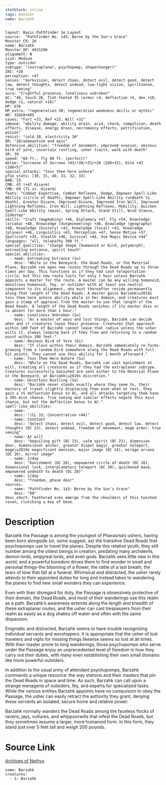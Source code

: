 ```yaml
---
statblock: inline
tags: monster
name: Barzahk
---
```

```statblock
layout: Basic Pathfinder 1e Layout
source:  "Pathfinder No. 143: Borne by the Sun's Grace"
Monster_CR: 28
name: Barzahk
Monster_XP: 4915200
alignment: N
size: Medium
type: outsider
subtype: "(extraplanar, psychopomp, shapechanger)"
INI: +20
perception: +47
senses: "darkvision, detect chaos, detect evil, detect good, detect law, detect thoughts, detect undead, low-light vision, spiritsense, true seeing"
aura: "frightful presence, loneliness unbroken"
AC: "46, touch 26, flat-footed 35 (armor +4, deflection +5, dex +10, dodge +1, natural +16)"
HP: 676
HP_extra: "regeneration 30; regeneration weakness deific or mythic"
HD: 33d10+495
saves: "Fort +33, Ref +23, Will +31"
immune: "ability damage, ability drain, acid, charm, compulsion, death effects, disease, energy drain, necromancy effects, petrification, poison"
resist: "cold 30, electricity 30"
DR: "20/adamantine and epic"
defensive_abilities: "freedom of movement, improved evasion, ominous bird of yore, uncertain rustling, usher traits, walk with death"
SR: 39
speed: "60 ft., fly 60 ft. (perfect)"
melee: "Surcease of Sorrows +43/+38/+33/+28 (2d6+15), bite +43 (2d6+5)"
special_attacks: "toss thee here ashore"
pf1e_stats: [30, 31, 40, 31, 32, 33]
BAB: 33
CMB: 43 (+47 disarm)
CMD: 69 (71 vs. disarm)
feats: "Combat Expertise, Combat Reflexes, Dodge, Empower Spell-Like Ability (circle of death), Empower Spell-Like Ability (undeath to death), Greater Disarm, Improved Disarm, Improved Iron Will, Improved Lightning Reflexes, Iron Will, Lightning Reflexes, Mobility, Quicken Spell-Like Ability (maze), Spring Attack, Stand Still, Wind Stance, Sidestep"
skills: "Craft (mapmaking) +46, Diplomacy +47, Fly +54, Knowledge (arcana) +46, Knowledge (dungeoneering) +46, Knowledge (geography) +46, Knowledge (history) +43, Knowledge (local) +43, Knowledge (planes) +46, Linguistics +43, Perception +47, Sense Motive +57, Spellcraft +43, Stealth +46, Survival +44, Use Magic Device +44"
languages: "all, telepathy 300 ft."
special_qualities: "change shape (humanoid or bird, polymorph), entreating entrance, spirit touch"
special_abilities:
  - name: Entreating Entrance (Su)
    desc: "While in the Boneyard, the Dead Roads, or the Material Plane, Barzahk can open new routes through the Dead Roads up to three times per day. This functions as if they had cast teleportation circle, but this new route lasts for only 1 hour unless Barzahk appoints a master for the route. A master can be any willing humanoid, monstrous humanoid, fey, or outsider with at least one neutral component to its alignment, who must thereafter reside permanently along that length of the Dead Roads. A master gains Barzahk\u2019s toss thee here ashore ability while in her domain, and creatures must gain a stamp of approval from the master to use that length of the Dead Roads. A length of the Dead Roads vanishes if its master dies or is absent for more than 1 hour."
  - name: Loneliness Unbroken (Su)
    desc: "As a master of ways and lost things, Barzahk can decide when and if creatures leave their presence. Creatures that approach within 100 feet of Barzahk cannot leave that radius unless the usher wills it, always looping back if they flee and returning to a random point within 100 feet."
  - name: Ominous Bird of Yore (Ex)
    desc: "If slain within their domain, Barzahk immediately re-forms-growing from a random bird somewhere along the Dead Roads-with full hit points. They cannot use this ability for 1 month afterward."
  - name: Toss Thee Here Ashore (Su)
    desc: "While on the Dead Roads, Barzahk can cast banishment at will, treating all creatures as if they had the extraplanar subtype. Creatures successfully banished are sent either to the Material Plane or the Boneyard, at Barzahk\u2019s discretion."
  - name: Uncertain Rustling (Su)
    desc: "Barzahk never stands exactly where they seem to, their mastery of travel slightly displacing them even when at rest. They gain a +5 deflection bonus to AC, and all attacks targeting them have a 20% miss chance. True seeing and similar effects negate this miss chance, but not the deflection bonus to AC."
spell-like_abilities:
  - name:
    desc: "(CL 33; Concentration +44)"
  - name: Constant
    desc: "detect chaos, detect evil, detect good, detect law, detect thoughts (DC 23), detect undead, freedom of movement, mage armor, true seeing"
  - name: At will
    desc: "beguiling gift (DC 23), calm spirit (DC 23), dimension door, dimensional anchor, greater dispel magic, greater teleport, mage\u2019s magnificent mansion, major image (DC 24), mirage arcana (DC 26), mirror image"
  - name: 3/day
    desc: "banishment (DC 28), empowered circle of death (DC 28), dimensional lock, interplanetary teleport (DC 30), quickened maze, empowered undeath to death (DC 28)"
  - name: 1/day
    desc: "freedom, phase door"
sources:
  - name: "Pathfinder No. 143: Borne by the Sun's Grace"
    desc: "90"
desc_short: Feathered arms emerge from the shoulders of this hunched raven, clutching a key of bone.
```
# Description
Barzahk the Passage is among the youngest of Pharasma’s ushers, having been born alongside (or, some suggest, as) the transitive Dead Roads that psychopomps use to travel the planes. Despite this relative youth, they still number among the oldest beings in creation, predating many archdevils, demon lords, empyreal lords, and even gods. Barzahk sees little new in this world, and a powerful boredom drives them to find wonder in small and personal things-the blooming of a flower, the rattle of a last breath, the tears of love that fall at a funeral. Whimsical and distracted, the usher rarely attends to their appointed duties for long and instead takes to wandering the planes to find new small wonders they can experience.

 Even with their disregard for duty, the Passage is obsessively protective of their domain, the Dead Roads, and most of their wanderings use this realm as a path. Barzahk’s awareness extends along the length and breadth of these extraplanar routes, and the usher can cast trespassers from their realm as easily as a dog shakes off water-and often with the same dispassion.

 Enigmatic and distracted, Barzahk seems to have trouble recognizing individual servants and worshippers. It is appropriate that the usher of lost travelers and vigils for missing things likewise seems so lost at all times. With their master prone to long wanderings, those psychopomps who serve under the Passage enjoy an unprecedented level of freedom in how they carry out their duties, with many even establishing their own small domains like more powerful outsiders.

 In addition to the usual army of attendant psychopomps, Barzahk commands a unique resource: the way stations and their masters that pin the Dead Roads in space and time. As such, Barzahk can call upon a strange menagerie of outsiders, fey, and experts for specialized tasks. While the various entities Barzahk appoints have no compulsion to obey the Passage, the usher can easily retract the authority they grant, denying these servants an isolated, secure home and relative power.

 Barzahk normally wanders the Dead Roads among the faceless flocks of ravens, jays, vultures, and whippoorwills that infest the Dead Roads, but they sometimes assume a larger, more humanoid form. In this form, they stand just over 5 feet tall and weigh 200 pounds.
# Source Link
[Archives of Nethys](https://aonprd.com/MonsterDisplay.aspx?ItemName=Barzahk)
```encounter-table
name: Barzahk
creatures:
  - 1: Barzahk
```
